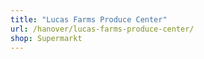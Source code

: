 ```yaml
---
title: "Lucas Farms Produce Center"
url: /hanover/lucas-farms-produce-center/
shop: Supermarkt
---
```

